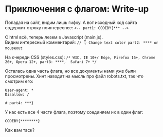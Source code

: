 # Приключения с флагом: Write-up #
Попадая на сайт, видим лишь гифку. А вот исходный код сайта содержит строку поинтереснее: `<-- part1: CODEBY{*** -->`

С html всё, теперь лезем в Javascript (main.js).<br/>
Видим интересный комментарий: `// 👇️ Change text color part2: **** on mouseout`

На очереди CSS (styles.css): `/* W3C, IE 10+/ Edge, Firefox 16+, Chrome 26+, Opera 12+, part3: ****,  Safari 7+ */    `

Осталась одна часть флага, но все документы нами уже были просмотрены. Хинт наводит на мысль про файл robots.txt, так что смотрим его:

    User-agent: *
    Disallow: /

    # part4: ***}
  
У нас есть все 4 части флага, поэтому соединяем их в один флаг:
    
    CODEBY{********}

Как вам таск?
